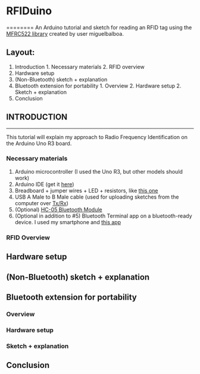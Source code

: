 # RFIDuino
========
An Arduino tutorial and sketch for reading an RFID tag using the [MFRC522 library](https://github.com/miguelbalboa/rfid) created by user miguelbalboa.

## Layout:
1. Introduction
		1. Necessary materials
		2. RFID overview
2. Hardware setup
3. (Non-Bluetooth) sketch + explanation
4. Bluetooth extension for portability
		1. Overview
		2. Hardware setup
		2. Sketch + explanation
5. Conclusion

## INTRODUCTION
------------
This tutorial will explain my approach to Radio Frequency Identification on the Arduino Uno R3 board.

### Necessary materials
1. Arduino microcontroller (I used the Uno R3, but other models should work)
2. Arduino IDE (get it [here](https://www.arduino.cc/en/Main/Software?))
3. Breadboard + jumper wires + LED + resistors, like [this one](https://www.amazon.com/SunFounder-Breadboard-Solderless-Resistors-Raspberry/dp/B01MQSWUGY/ref=sr_1_23?s=electronics&ie=UTF8&qid=1529265001&sr=1-23&keywords=breadboard+kit)
4. USB A Male to B Male cable (used for uploading sketches from the computer over [Tx/Rx](https://www.arduino.cc/reference/en/language/functions/communication/serial/))
5. (Optional) [HC-05 Bluetooth Module](https://www.amazon.com/DSD-TECH-HC-05-Pass-through-Communication/dp/B01G9KSAF6/ref=sr_1_1_sspa?s=electronics&ie=UTF8&qid=1529265217&sr=1-1-spons&keywords=hc05+bluetooth&psc=1)
6. (Optional in addition to #5) Bluetooth Terminal app on a bluetooth-ready device. I used my smartphone and [this app](https://play.google.com/store/apps/details?id=Qwerty.BluetoothTerminal&hl=en_US)

### RFID Overview

## Hardware setup

## (Non-Bluetooth) sketch + explanation

## Bluetooth extension for portability

### Overview

### Hardware setup

### Sketch + explanation

## Conclusion

